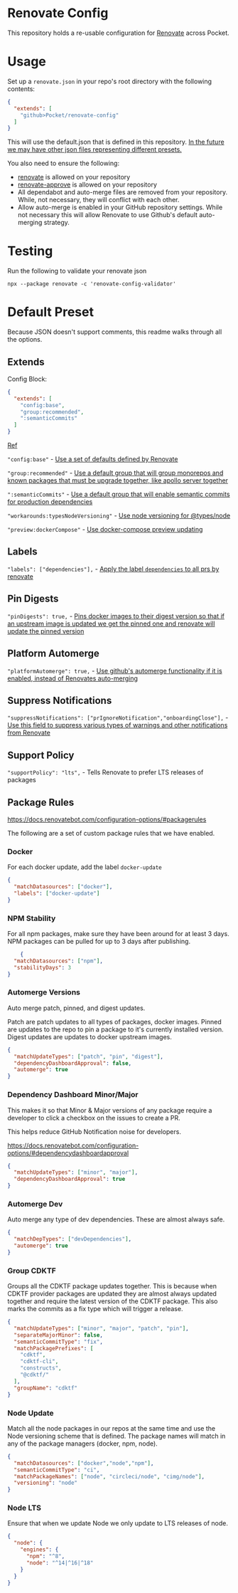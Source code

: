 # Renovate Config

This repository holds a re-usable configuration for [Renovate](https://www.whitesourcesoftware.com/free-developer-tools/renovate/) across Pocket.

# Usage 

Set up a `renovate.json` in your repo's root directory with the following contents:

```json
{
  "extends": [
    "github>Pocket/renovate-config"
  ]
}
```

This will use the default.json that is defined in this repository. [In the future we may have other json files representing different presets.](https://docs.renovatebot.com/config-presets/#github)

You also need to ensure the following:
* [renovate](https://github.com/apps/renovate) is allowed on your repository
* [renovate-approve](https://github.com/apps/renovate-approve) is allowed on your repository
* All dependabot and auto-merge files are removed from your repository. While, not necessary, they will conflict with each other.
* Allow auto-merge is enabled in your GitHub repository settings. While not necessary this will allow Renovate to use Github's default auto-merging strategy.


# Testing

Run the following to validate your renovate json

`npx --package renovate -c 'renovate-config-validator'`

# Default Preset
Because JSON doesn't support comments, this readme walks through all the options.

## Extends

Config Block:
```json
{
  "extends": [
    "config:base",
    "group:recommended",
    ":semanticCommits"
  ]
}
```

[Ref](https://docs.renovatebot.com/configuration-options/#extends)

`"config:base"` - [Use a set of defaults defined by Renovate](https://docs.renovatebot.com/presets-config/#configbase)

`"group:recommended"` - [Use a default group that will group monorepos and known packages that must be upgrade together, like apollo server together](https://docs.renovatebot.com/presets-config/#configbase)

`":semanticCommits"` - [Use a default group that will enable semantic commits for production dependencies](https://docs.renovatebot.com/semantic-commits/#manually-enabling-or-disabling-semantic-commits)

`"workarounds:typesNodeVersioning"` - [Use node versioning for @types/node](https://docs.renovatebot.com/presets-workarounds/#workaroundstypesnodeversioning)

`"preview:dockerCompose"` - [Use docker-compose preview updating](https://docs.renovatebot.com/presets-preview/#previewdockercompose)

## Labels

`"labels": ["dependencies"],` - [Apply the label `dependencies` to all prs by renovate](https://docs.renovatebot.com/configuration-options/#labels)

## Pin Digests

`"pinDigests": true,` - [Pins docker images to their digest version so that if an upstream image is updated we get the pinned one and renovate will update the pinned version](https://docs.renovatebot.com/configuration-options/#labels)

## Platform Automerge

`"platformAutomerge": true,` - [Use github's automerge functionality if it is enabled, instead of Renovates auto-merging](https://docs.renovatebot.com/configuration-options/#platformautomerge)

## Suppress Notifications

`"suppressNotifications": ["prIgnoreNotification","onboardingClose"],` - [Use this field to suppress various types of warnings and other notifications from Renovate](https://docs.renovatebot.com/configuration-options/#suppressnotifications)

## Support Policy 

`"supportPolicy": "lts",` - Tells Renovate to prefer LTS releases of packages

## Package Rules

https://docs.renovatebot.com/configuration-options/#packagerules

The following are a set of custom package rules that we have enabled.

### Docker

For each docker update, add the label `docker-update`

```json
{
  "matchDatasources": ["docker"],
  "labels": ["docker-update"]
}
```

### NPM Stability

For all npm packages, make sure they have been around for at least 3 days. NPM packages can be pulled for up to 3 days after publishing.

```json
    {
  "matchDatasources": ["npm"],
  "stabilityDays": 3
}
```


### Automerge Versions

Auto merge patch, pinned, and digest updates.

Patch are patch updates to all types of packages, docker images.
Pinned are updates to the repo to pin a package to it's currently installed version.
Digest updates are updates to docker upstream images.

```json    
{
  "matchUpdateTypes": ["patch", "pin", "digest"],
  "dependencyDashboardApproval": false,
  "automerge": true
}
```

### Dependency Dashboard Minor/Major

This makes it so that Minor & Major versions of any package require a developer to click a checkbox on the issues to create a PR. 

This helps reduce GitHub Notification noise for developers.

https://docs.renovatebot.com/configuration-options/#dependencydashboardapproval

```json    
{
  "matchUpdateTypes": ["minor", "major"],
  "dependencyDashboardApproval": true
}
```


### Automerge Dev

Auto merge any type of dev dependencies. These are almost always safe.
```json    
{
  "matchDepTypes": ["devDependencies"],
  "automerge": true
}
```

### Group CDKTF

Groups all the CDKTF package updates together. This is because when CDKTF provider packages are updated they are almost always updated together and require the latest version of the CDKTF package. This also marks the commits as a fix type which will trigger a release.

```json
{
  "matchUpdateTypes": ["minor", "major", "patch", "pin"],
  "separateMajorMinor": false,
  "semanticCommitType": "fix",
  "matchPackagePrefixes": [
    "cdktf",
    "cdktf-cli",
    "constructs",
    "@cdktf/"
  ],
  "groupName": "cdktf"
}
```

### Node Update

Match all the node packages in our repos at the same time and use the Node versioning scheme that is defined. The package names will match in any of the package managers (docker, npm, node).

```json
{
  "matchDatasources": ["docker","node","npm"],
  "semanticCommitType": "ci",
  "matchPackageNames": ["node", "circleci/node", "cimg/node"],
  "versioning": "node"
}
```
### Node LTS

Ensure that when we update Node we only update to LTS releases of node.

```json
{
  "node": {
    "engines": {
      "npm": "^8",
      "node": "^14|^16|^18"
    }
  }
}
```

